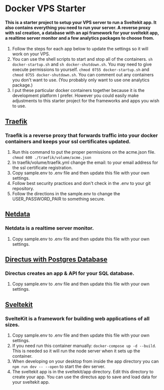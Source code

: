 # Docker VPS Starter
#### This is a starter project to setup your VPS server to run a Sveltekit app.  It also contains everything you need to run your server. A reverse proxy with ssl creation, a database with an api framework for your sveltekit app, a realtime server monitor and a few analytics packages to choose from. 

1. Follow the steps for each app below to update the settings so it will work on your VPS.
2. You can use the shell scripts to start and stop all of the containers. `sh docker-startup.sh` and `sh docker-shutdown.sh`.  You may need to give execute permissions to yourself. `chmod 0755 docker-startup.sh` and `chmod 0755 docker-shutdown.sh`. You can comment out any containers you don't want to use.  (You probably only want to use one analytics package.)
3. I put these particular docker containers together because it is the development platform I prefer.  However you could easily make adjustments to this starter project for the frameworks and apps you wish to use.

## [Traefik](https://traefik.io)
### Traefik is a reverse proxy that forwards traffic into your docker containers and keeps your ssl certificates updated.
1. Run this command to put the proper permissions on the acme.json file. `chmod 600 ./traefik/volume/acme.json`
2. In traefik/volume/traefik.yml change the email: to your email address for the ssl certificate registration.
3. Copy sample.env to .env file and then update this file with your own settings.
4. Follow best security practices and don't check in the .env to your git repository.
5. Follow the directions in the sample.env to change the USER_PASSWORD_PAIR to something secure.

## [Netdata](https://www.netdata.cloud)
### Netdata is a realtime server monitor.
1. Copy sample.env to .env file and then update this file with your own settings.

## [Directus with Postgres Database](https://directus.io)
### Directus creates an app & API for your SQL database.
1. Copy sample.env to .env file and then update this file with your own settings.

## [Sveltekit](https://kit.svelte.dev)
### SvelteKit is a framework for building web applications of all sizes.
1. Copy sample.env to .env file and then update this file with your own settings.
2. If you need run this container manually: `docker-compose up -d --build`.  This is needed so it will run the node server when it sets up the container.
3. When developing on your desktop from inside the app directory you can `npm run dev -- --open` to start the dev server.
4.  The sveltekit app is in the sveltekit/app directory.  Edit this directory to create your app.  You can use the directus app to save and load data for your sveltekit app.
